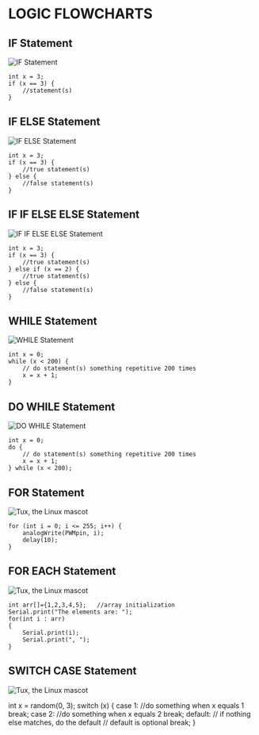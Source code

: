 # LOGIC FLOWCHARTS
## IF Statement
![IF Statement](https://github.com/TempeHS/TempeHS_Ardunio_Boilerplate/blob/main/Ardunio_Bootcamp/08.binaryLogic/if_statement.drawio.png)

    int x = 3;
    if (x == 3) {
        //statement(s)
    }

## IF ELSE Statement
![IF ELSE Statement](https://github.com/TempeHS/TempeHS_Ardunio_Boilerplate/blob/main/Ardunio_Bootcamp/08.binaryLogic/if_else_statement.drawio.png)

    int x = 3;
    if (x == 3) {
        //true statement(s)
    } else {
        //false statement(s)
    }

## IF IF ELSE ELSE Statement
![IF IF ELSE ELSE Statement](https://github.com/TempeHS/TempeHS_Ardunio_Boilerplate/blob/main/Ardunio_Bootcamp/08.binaryLogic/if_else_if_statement.drawio.png)

    int x = 3;
    if (x == 3) {
        //true statement(s)
    } else if (x == 2) {
        //true statement(s)
    } else {
        //false statement(s)
    }

## WHILE Statement
![WHILE Statement](https://github.com/TempeHS/TempeHS_Ardunio_Boilerplate/blob/main/Ardunio_Bootcamp/08.binaryLogic/while_statement.drawio.png)

    int x = 0;
    while (x < 200) {
        // do statement(s) something repetitive 200 times
        x = x + 1;
    }

## DO WHILE Statement
![DO WHILE Statement](https://github.com/TempeHS/TempeHS_Ardunio_Boilerplate/blob/main/Ardunio_Bootcamp/08.binaryLogic/do_while_statement.drawio.png)

    int x = 0;
    do {
        // do statement(s) something repetitive 200 times
        x = x + 1;
    } while (x < 200);

## FOR Statement
![Tux, the Linux mascot](https://github.com/TempeHS/TempeHS_Ardunio_Boilerplate/blob/main/Ardunio_Bootcamp/08.binaryLogic/for_statement.drawio.png)

    for (int i = 0; i <= 255; i++) {
        analogWrite(PWMpin, i);
        delay(10);
    }

## FOR EACH Statement
![Tux, the Linux mascot](https://github.com/TempeHS/TempeHS_Ardunio_Boilerplate/blob/main/Ardunio_Bootcamp/08.binaryLogic/foreach_statement.drawio.png)

    int arr[]={1,2,3,4,5};   //array initialization
    Serial.print("The elements are: ");
    for(int i : arr)
    {
    	Serial.print(i);
        Serial.print(", ");
    }

## SWITCH CASE Statement
![Tux, the Linux mascot](https://github.com/TempeHS/TempeHS_Ardunio_Boilerplate/blob/main/Ardunio_Bootcamp/08.binaryLogic/switch_case_statement.drawio.png)

int x = random(0, 3);
switch (x) {
  case 1:
    //do something when x equals 1
    break;
  case 2:
    //do something when x equals 2
    break;
  default:
    // if nothing else matches, do the default
    // default is optional
    break;
}
